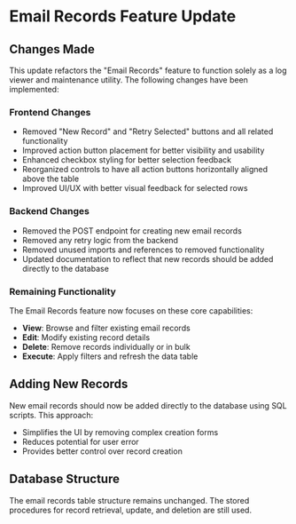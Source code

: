 # Email Records Feature Update

## Changes Made

This update refactors the "Email Records" feature to function solely as a log viewer and maintenance utility. The following changes have been implemented:

### Frontend Changes
- Removed "New Record" and "Retry Selected" buttons and all related functionality
- Improved action button placement for better visibility and usability
- Enhanced checkbox styling for better selection feedback
- Reorganized controls to have all action buttons horizontally aligned above the table
- Improved UI/UX with better visual feedback for selected rows

### Backend Changes
- Removed the POST endpoint for creating new email records
- Removed any retry logic from the backend
- Removed unused imports and references to removed functionality
- Updated documentation to reflect that new records should be added directly to the database

### Remaining Functionality
The Email Records feature now focuses on these core capabilities:
- **View**: Browse and filter existing email records
- **Edit**: Modify existing record details 
- **Delete**: Remove records individually or in bulk
- **Execute**: Apply filters and refresh the data table

## Adding New Records
New email records should now be added directly to the database using SQL scripts. This approach:
- Simplifies the UI by removing complex creation forms
- Reduces potential for user error
- Provides better control over record creation

## Database Structure
The email records table structure remains unchanged. The stored procedures for record retrieval, update, and deletion are still used.
